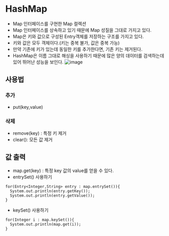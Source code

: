 # HashMap
- Map 인터페이스를 구현한 Map 컬렉션
- Map 인터페이스를 상속하고 있기 때문에 Map 성질을 그대로 가지고 있다.
- Map은 키와 값으로 구성된 Entry객체를 저장하는 구조를 가지고 있다.
- 키와 값은 모두 객체이다.(키는 중복 불가, 값은 중복 가능)
- 만약 기존에 키가 있는데 동일한 키를 추가한다면, 기존 키는 제거된다.
- HashMap은 이름 그대로 해싱을 사용하기 때문에 많은 양의 데이터를 검색하는데 있어 뛰어난 성능을 보인다.
![image](https://github.com/soyeong125/TIL/assets/57309311/d0ceefbc-cae5-44e3-8213-45e7cbeac398)

## 사용법
### 추가
- put(key,value)


### 삭제
- remove(key) : 특정 키 제거
- clear(): 모든 값 제거

## 값 출력
- map.get(key) : 특정 key 값의 value를 얻을 수 있다.
- entrySet() 사용하기
```
for(Entry<Integer,String> entry : map.entrySet()){
  System.out.println(entry.getKey());
  System.out.println(entry.getValue());
}
```
- keySet() 사용하기
```
for(Integer i : map.keySet()){
  System.out.println(map.get(i));
}
```
